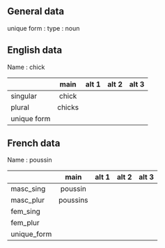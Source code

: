 ## General data

unique form :
type : noun

## English data

Name : chick

|             |  main  | alt 1 | alt 2 | alt 3 |
| :---------- | :----: | :---: | :---: | ----- |
| singular    | chick  |       |       |       |
| plural      | chicks |       |       |       |
| unique form |        |       |       |       |

## French data

Name : poussin

|             |   main   | alt 1 | alt 2 | alt 3 |
| :---------- | :------: | :---: | :---: | :---: |
| masc_sing   | poussin  |       |       |       |
| masc_plur   | poussins |       |       |       |
| fem_sing    |          |       |       |       |
| fem_plur    |          |       |       |       |
| unique_form |          |       |       |       |


